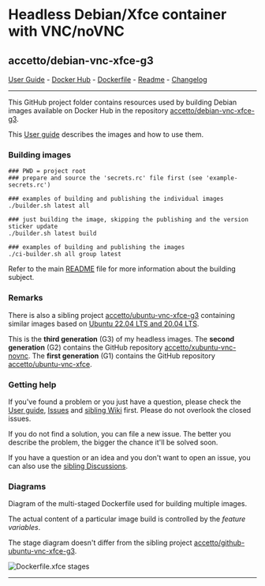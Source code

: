 # Headless Debian/Xfce container with VNC/noVNC

## accetto/debian-vnc-xfce-g3

[User Guide][this-user-guide] - [Docker Hub][this-docker] - [Dockerfile][this-dockerfile] - [Readme][this-readme] - [Changelog][this-changelog]

***

This GitHub project folder contains resources used by building Debian images available on Docker Hub in the repository [accetto/debian-vnc-xfce-g3][this-docker].

This [User guide][this-user-guide] describes the images and how to use them.

### Building images

```shell
### PWD = project root
### prepare and source the 'secrets.rc' file first (see 'example-secrets.rc')

### examples of building and publishing the individual images
./builder.sh latest all

### just building the image, skipping the publishing and the version sticker update
./builder.sh latest build

### examples of building and publishing the images
./ci-builder.sh all group latest
```

Refer to the main [README][this-readme] file for more information about the building subject.

### Remarks

There is also a sibling project [accetto/ubuntu-vnc-xfce-g3][accetto-github-ubuntu-vnc-xfce-g3] containing similar images based on [Ubuntu 22.04 LTS and 20.04 LTS][docker-ubuntu].

This is the **third generation** (G3) of my headless images.
The **second generation** (G2) contains the GitHub repository [accetto/xubuntu-vnc-novnc][accetto-github-xubuntu-vnc-novnc].
The **first generation** (G1) contains the GitHub repository [accetto/ubuntu-vnc-xfce][accetto-github-ubuntu-vnc-xfce].

### Getting help

If you've found a problem or you just have a question, please check the [User guide][this-user-guide], [Issues][this-issues] and [sibling Wiki][sibling-wiki] first.
Please do not overlook the closed issues.

If you do not find a solution, you can file a new issue.
The better you describe the problem, the bigger the chance it'll be solved soon.

If you have a question or an idea and you don't want to open an issue, you can also use the [sibling Discussions][sibling-discussions].

### Diagrams

Diagram of the multi-staged Dockerfile used for building multiple images.

The actual content of a particular image build is controlled by the *feature variables*.

The stage diagram doesn't differ from the sibling project [accetto/github-ubuntu-vnc-xfce-g3][accetto-github-ubuntu-vnc-xfce-g3].

![Dockerfile.xfce stages][sibling-diagram-dockerfile-stages]

***

[this-user-guide]: https://accetto.github.io/user-guide-g3/

[this-readme]: https://github.com/accetto/debian-vnc-xfce-g3/blob/master/README.md

[this-changelog]: https://github.com/accetto/debian-vnc-xfce-g3/blob/master/CHANGELOG.md

[this-issues]: https://github.com/accetto/debian-vnc-xfce-g3/issues

[this-docker]: https://hub.docker.com/r/accetto/debian-vnc-xfce-g3/

[this-dockerfile]: https://github.com/accetto/debian-vnc-xfce-g3/blob/master/docker/Dockerfile.xfce

[accetto-github-ubuntu-vnc-xfce-g3]: https://github.com/accetto/ubuntu-vnc-xfce-g3

[sibling-wiki]: https://github.com/accetto/ubuntu-vnc-xfce-g3/wiki

[sibling-discussions]: https://github.com/accetto/ubuntu-vnc-xfce-g3/discussions

[sibling-diagram-dockerfile-stages]: https://raw.githubusercontent.com/accetto/ubuntu-vnc-xfce-g3/master/docker/doc/images/Dockerfile.xfce.png

[accetto-github-xubuntu-vnc-novnc]: https://github.com/accetto/xubuntu-vnc-novnc/

[accetto-github-ubuntu-vnc-xfce]: https://github.com/accetto/ubuntu-vnc-xfce

[docker-ubuntu]: https://hub.docker.com/_/ubuntu/
